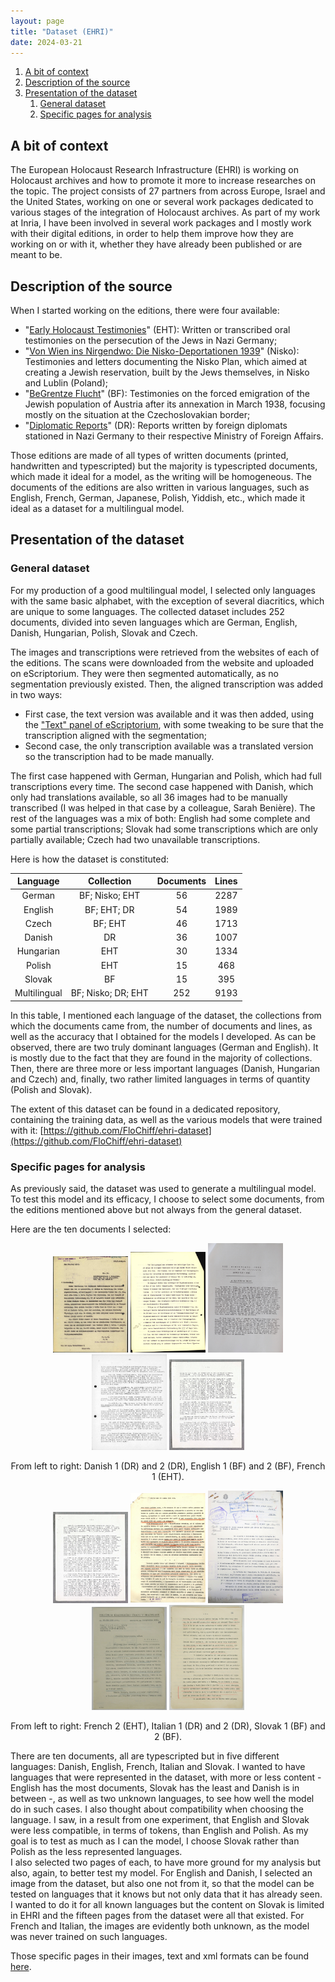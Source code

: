 ```yaml
---
layout: page
title: "Dataset (EHRI)"
date: 2024-03-21
---
```


1. [A bit of context](https://flochiff.github.io/phd/dataset/ehri/dataset.html#a-bit-of-context)
2. [Description of the source](https://flochiff.github.io/phd/dataset/ehri/dataset.html#description-of-the-source)
3. [Presentation of the dataset](https://flochiff.github.io/phd/dataset/ehri/dataset.html#presentation-of-the-dataset)
    1. [General dataset](https://flochiff.github.io/phd/dataset/ehri/dataset.html#general-dataset)
    2. [Specific pages for analysis](https://flochiff.github.io/phd/dataset/ehri/dataset.html#specific-pages-for-analysis)

## A bit of context
The European Holocaust Research Infrastructure (EHRI) is working on Holocaust archives and how to promote it more to increase researches on the topic. The project consists of 27 partners from across Europe, Israel and the United States, working on one or several work packages dedicated to various stages of the integration of Holocaust archives. As part of my work at Inria, I have been involved in several work packages and I mostly work with their digital editions, in order to help them improve how they are working on or with it, whether they have already been published or are meant to be. 

## Description of the source
When I started working on the editions, there were four available:  

- "[Early Holocaust Testimonies](https://early-testimony.ehri-project.eu/)" (EHT): Written or transcribed oral testimonies on the persecution of the Jews in Nazi Germany;
- "[Von Wien ins Nirgendwo: Die Nisko-Deportationen 1939](https://nisko-transports.ehri-project.eu/)" (Nisko): Testimonies and letters documenting the Nisko Plan, which aimed at creating a Jewish reservation, built by the Jews themselves, in Nisko and Lublin (Poland);
- "[BeGrentze Flucht](https://begrenzte-flucht.ehri-project.eu/)" (BF): Testimonies on the forced emigration of the Jewish population of Austria after its annexation in March 1938, focusing mostly on the situation at the Czechoslovakian border;
- "[Diplomatic Reports](https://diplomatic-reports.ehri-project.eu/)" (DR): Reports written by foreign diplomats stationed in Nazi Germany to their respective Ministry of Foreign Affairs.

Those editions are made of all types of written documents (printed, handwritten and typescripted) but the majority is typescripted documents, which made it ideal for a model, as the writing will be homogeneous. The documents of the editions are also written in various languages, such as English, French, German, Japanese, Polish, Yiddish, etc., which made it ideal as a dataset for a multilingual model. 

## Presentation of the dataset
### General dataset
For my production of a good multilingual model, I selected only languages with the same basic alphabet, with the exception of several diacritics, which are unique to some languages. The collected dataset includes 252 documents, divided into seven languages which are German, English, Danish, Hungarian, Polish, Slovak and Czech. 

The images and transcriptions were retrieved from the websites of each of the editions. The scans were downloaded from the website and uploaded on eScriptorium. They were then segmented automatically, as no segmentation previously existed. Then, the aligned transcription was added in two ways: 

- First case, the text version was available and it was then added, using the ["Text" panel of eScriptorium](https://escriptorium.readthedocs.io/en/latest/transcribe/#editing-with-the-text-panel), with some tweaking to be sure that the transcription aligned with the segmentation;
- Second case, the only transcription available was a translated version so the transcription had to be made manually.  

The first case happened with German, Hungarian and Polish, which had full transcriptions every time. The second case happened with Danish, which only had translations available, so all 36 images had to be manually transcribed (I was helped in that case by a colleague, Sarah Benière). The rest of the languages was a mix of both: English had some complete and some partial transcriptions; Slovak had some transcriptions which are only partially available; Czech had two unavailable transcriptions.

Here is how the dataset is constituted:

| Language | Collection | Documents | Lines |
| :---: | :---: | :---: | :---: |
| German | BF; Nisko; EHT | 56 | 2287 |
| English | BF; EHT; DR | 54 | 1989 |
| Czech | BF; EHT | 46 | 1713 |
| Danish | DR | 36 | 1007 |
| Hungarian | EHT | 30 | 1334 |
| Polish | EHT | 15 | 468 |
| Slovak | BF | 15 | 395 |
| Multilingual | BF; Nisko; DR; EHT | 252 | 9193 |

In this table, I mentioned each language of the dataset, the collections from which the documents came from, the number of documents and lines, as well as the accuracy that I obtained for the models I developed. As can be observed, there are two truly dominant languages (German and English). It is mostly due to the fact that they are found in the majority of collections. Then, there are three more or less important languages (Danish, Hungarian and Czech) and, finally, two rather limited languages in terms of quantity (Polish and Slovak).

The extent of this dataset can be found in a dedicated repository, containing the training data, as well as the various models that were trained with it: [https://github.com/FloChiff/ehri-dataset](https://github.com/FloChiff/ehri-dataset)


### Specific pages for analysis
As previously said, the dataset was used to generate a multilingual model. To test this model and its efficacy, I choose to select some documents, from the editions mentioned above but not always from the general dataset.  

Here are the ten documents I selected:

<figure style="text-align: center;">
<a href="https://raw.githubusercontent.com/FloChiff/phd/main/dataset/ehri/images/danish_1_EHRI-DR-19430528-DK.jpg" target="_blank"><img src="https://raw.githubusercontent.com/FloChiff/phd/main/dataset/ehri/images/danish_1_EHRI-DR-19430528-DK.jpg" width="120" title="Danish 1"/></a>
<a href="https://raw.githubusercontent.com/FloChiff/phd/main/dataset/ehri/images/danish_2_EHRI-DR-19420615-DK_04.jpg" target="_blank"><img src="https://raw.githubusercontent.com/FloChiff/phd/main/dataset/ehri/images/danish_2_EHRI-DR-19420615-DK_04.jpg" width="120" title="Danish 2" /></a>
<a href="https://raw.githubusercontent.com/FloChiff/phd/main/dataset/ehri/images/english_1_EHRI-BF-19380805.jpg" target="_blank"><img src="https://raw.githubusercontent.com/FloChiff/phd/main/dataset/ehri/images/english_1_EHRI-BF-19380805.jpg" width="120" title="English 1" /></a>
<a href="https://raw.githubusercontent.com/FloChiff/phd/main/dataset/ehri/images/english_2_EHRI-BF-19380509b_EN_02.jpg" target="_blank"><img src="https://raw.githubusercontent.com/FloChiff/phd/main/dataset/ehri/images/english_2_EHRI-BF-19380509b_EN_02.jpg" width="120" title="English 2" /></a>
<a href="https://raw.githubusercontent.com/FloChiff/phd/main/dataset/ehri/images/french_1_EHRI-ET-WL16560633.jpg" target="_blank"><img src="https://raw.githubusercontent.com/FloChiff/phd/main/dataset/ehri/images/french_1_EHRI-ET-WL16560633.jpg" width="120" title="French 1" /></a></figure>
<figcaption style="text-align: center;">From left to right: Danish 1 (DR) and 2 (DR), English 1 (BF) and 2 (BF), French 1 (EHT).</figcaption>

<figure style="text-align: center;"><a href="https://raw.githubusercontent.com/FloChiff/phd/main/dataset/ehri/images/french_2_EHRI-ET-WL16560633.jpg" target="_blank"><img src="https://raw.githubusercontent.com/FloChiff/phd/main/dataset/ehri/images/french_2_EHRI-ET-WL16560633.jpg" width="120" title="French 2" /></a>
<a href="https://raw.githubusercontent.com/FloChiff/phd/main/dataset/ehri/images/italian_1_EHRI-DR-19430316-IT.jpg" target="_blank"><img src="https://raw.githubusercontent.com/FloChiff/phd/main/dataset/ehri/images/italian_1_EHRI-DR-19430316-IT.jpg" width="120" title="Italian 1" /></a>
<a href="https://raw.githubusercontent.com/FloChiff/phd/main/dataset/ehri/images/italian_2_EHRI-DR-19411007-IT.jpg" target="_blank"><img src="https://raw.githubusercontent.com/FloChiff/phd/main/dataset/ehri/images/italian_2_EHRI-DR-19411007-IT.jpg" width="120" title="Italian 2" /></a>
<a href="https://raw.githubusercontent.com/FloChiff/phd/main/dataset/ehri/images/slovak_1_EHRI-BF-19380906.jpg" target="_blank"><img src="https://raw.githubusercontent.com/FloChiff/phd/main/dataset/ehri/images/slovak_1_EHRI-BF-19380906.jpg" width="120" title="Slovak 1" /></a>
<a href="https://raw.githubusercontent.com/FloChiff/phd/main/dataset/ehri/images/slovak_2_EHRI-BF-19380421e_SK_05.jpg" target="_blank"><img src="https://raw.githubusercontent.com/FloChiff/phd/main/dataset/ehri/images/slovak_2_EHRI-BF-19380421e_SK_05.jpg" width="120" title="Slovak 2" /></a></figure>
<figcaption style="text-align: center;">From left to right: French 2 (EHT), Italian 1 (DR) and 2 (DR), Slovak 1 (BF) and 2 (BF).</figcaption>  


There are ten documents, all are typescripted but in five different languages: Danish, English, French, Italian and Slovak. I wanted to have languages that were represented in the dataset, with more or less content - English has the most documents, Slovak has the least and Danish is in between -, as well as two unknown languages, to see how well the model do in such cases. I also thought about compatibility when choosing the language. I saw, in a result from one experiment, that English and Slovak were less compatible, in terms of tokens, than English and Polish. As my goal is to test as much as I can the model, I choose Slovak rather than Polish as the less represented languages.  
I also selected two pages of each, to have more ground for my analysis but also, again, to better test my model. For English and Danish, I selected an image from the dataset, but also one not from it, so that the model can be tested on languages that it knows but not only data that it has already seen. I wanted to do it for all known languages but the content on Slovak is limited in EHRI and the fifteen pages from the dataset were all that existed. For French and Italian, the images are evidently both unknown, as the model was never trained on such languages.  

Those specific pages in their images, text and xml formats can be found [here](https://github.com/FloChiff/phd/tree/main/dataset/ehri).